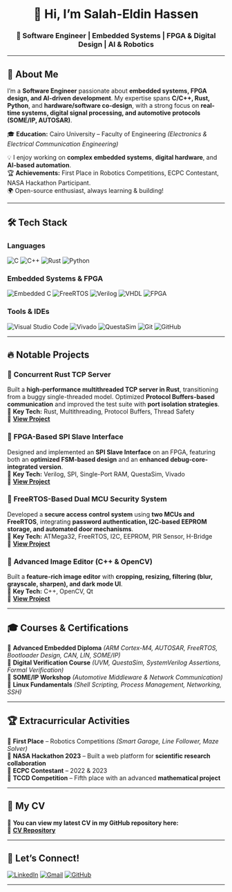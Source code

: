 <h1 align="center">👋 Hi, I’m Salah-Eldin Hassen</h1>  
<h3 align="center">🚀 Software Engineer | Embedded Systems | FPGA & Digital Design | AI & Robotics</h3>  

---

## 🚀 About Me  
I’m a **Software Engineer** passionate about **embedded systems, FPGA design, and AI-driven development**. My expertise spans **C/C++, Rust, Python**, and **hardware/software co-design**, with a strong focus on **real-time systems, digital signal processing, and automotive protocols (SOME/IP, AUTOSAR)**.  

🎓 **Education:** Cairo University – Faculty of Engineering *(Electronics & Electrical Communication Engineering)*  

💡 I enjoy working on **complex embedded systems**, **digital hardware**, and **AI-based automation**.  
🏆 **Achievements:** First Place in Robotics Competitions, ECPC Contestant, NASA Hackathon Participant.  
🌍 Open-source enthusiast, always learning & building!  

---

## 🛠️ Tech Stack  

### **Languages**  
![C](https://img.shields.io/badge/C-00599C?style=flat&logo=c&logoColor=white)  ![C++](https://img.shields.io/badge/C++-00599C?style=flat&logo=c%2B%2B&logoColor=white)  ![Rust](https://img.shields.io/badge/Rust-000000?style=flat&logo=rust&logoColor=white)  ![Python](https://img.shields.io/badge/Python-3776AB?style=flat&logo=python&logoColor=white)  

### **Embedded Systems & FPGA**  
![Embedded C](https://img.shields.io/badge/Embedded-C-00599C?style=flat&logo=c&logoColor=white)  ![FreeRTOS](https://img.shields.io/badge/FreeRTOS-0099CC?style=flat&logo=freertos&logoColor=white)  ![Verilog](https://img.shields.io/badge/Verilog-FE5000?style=flat)  ![VHDL](https://img.shields.io/badge/VHDL-8F4E8B?style=flat)  ![FPGA](https://img.shields.io/badge/FPGA-EB0028?style=flat&logo=xilinx&logoColor=white)  

### **Tools & IDEs**  
![Visual Studio Code](https://img.shields.io/badge/VS_Code-0078D4?style=flat&logo=visual-studio-code&logoColor=white)  ![Vivado](https://img.shields.io/badge/Vivado-FFB500?style=flat&logo=xilinx&logoColor=white)  ![QuestaSim](https://img.shields.io/badge/QuestaSim-1A5CFF?style=flat)  ![Git](https://img.shields.io/badge/Git-F05032?style=flat&logo=git&logoColor=white)  ![GitHub](https://img.shields.io/badge/GitHub-181717?style=flat&logo=github&logoColor=white)  

---

## 🔥 Notable Projects  

### 🔹 **Concurrent Rust TCP Server**  
Built a **high-performance multithreaded TCP server in Rust**, transitioning from a buggy single-threaded model. Optimized **Protocol Buffers-based communication** and improved the test suite with **port isolation strategies**.  
📌 **Key Tech:** Rust, Multithreading, Protocol Buffers, Thread Safety  
🔗 **[View Project](https://github.com/salah0eldin?tab=repositories)**  

### 🔹 **FPGA-Based SPI Slave Interface**  
Designed and implemented an **SPI Slave Interface** on an FPGA, featuring both an **optimized FSM-based design** and an **enhanced debug-core-integrated version**.  
📌 **Key Tech:** Verilog, SPI, Single-Port RAM, QuestaSim, Vivado  
🔗 **[View Project](https://github.com/salah0eldin?tab=repositories)**  

### 🔹 **FreeRTOS-Based Dual MCU Security System**  
Developed a **secure access control system** using **two MCUs and FreeRTOS**, integrating **password authentication, I2C-based EEPROM storage, and automated door mechanisms**.  
📌 **Key Tech:** ATMega32, FreeRTOS, I2C, EEPROM, PIR Sensor, H-Bridge  
🔗 **[View Project](https://github.com/salah0eldin?tab=repositories)**  

### 🔹 **Advanced Image Editor (C++ & OpenCV)**  
Built a **feature-rich image editor** with **cropping, resizing, filtering (blur, grayscale, sharpen), and dark mode UI**.  
📌 **Key Tech:** C++, OpenCV, Qt  
🔗 **[View Project](https://github.com/salah0eldin?tab=repositories)**  

---

## 🎓 Courses & Certifications  

📌 **Advanced Embedded Diploma** *(ARM Cortex-M4, AUTOSAR, FreeRTOS, Bootloader Design, CAN, LIN, SOME/IP)*  
📌 **Digital Verification Course** *(UVM, QuestaSim, SystemVerilog Assertions, Formal Verification)*  
📌 **SOME/IP Workshop** *(Automotive Middleware & Network Communication)*  
📌 **Linux Fundamentals** *(Shell Scripting, Process Management, Networking, SSH)*  

---

## 🏆 Extracurricular Activities  

🏅 **First Place** – Robotics Competitions *(Smart Garage, Line Follower, Maze Solver)*  
🏅 **NASA Hackathon 2023** – Built a web platform for **scientific research collaboration**  
🏅 **ECPC Contestant** – 2022 & 2023  
🏅 **TCCD Competition** – Fifth place with an advanced **mathematical project**  

---

## 📄 My CV  

📌 **You can view my latest CV in my GitHub repository here:**  
🔗 **[CV Repository](https://github.com/salah0eldin/cv)**  

---

## 📩 Let’s Connect!  

[![LinkedIn](https://img.shields.io/badge/LinkedIn-0A66C2?style=flat&logo=linkedin&logoColor=white)](https://www.linkedin.com/in/salah-eldin-hassen-5bba10250/)  [![Gmail](https://img.shields.io/badge/Gmail-D14836?style=flat&logo=gmail&logoColor=white)](mailto:salah1423161@gmail.com)  [![GitHub](https://img.shields.io/badge/GitHub-181717?style=flat&logo=github&logoColor=white)](https://github.com/salah0eldin)  

---

